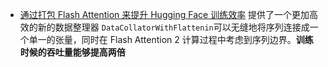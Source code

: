 * [通过打包 Flash Attention 来提升 Hugging Face 训练效率](https://mp.weixin.qq.com/s/viC6k9B5xiSiOctdnRf87Q)
  提供了一个更加高效的新的数据整理器 `DataCollatorWithFlattenin`可以无缝地将序列连接成一个单一的张量，同时在 Flash Attention 2 计算过程中考虑到序列边界。**训练时候的吞吐量能够提高两倍**
